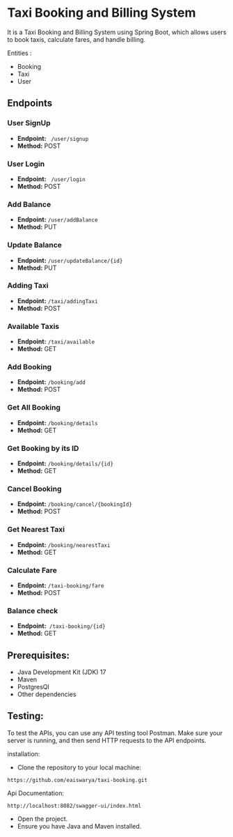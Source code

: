 # Taxi Booking and Billing System

It is a Taxi Booking and Billing System using Spring Boot, which allows users to book taxis, calculate fares, and handle billing.

Entities :
- Booking
- Taxi
- User

## Endpoints

### User SignUp
- **Endpoint:** ` /user/signup`
- **Method:** POST

### User Login
- **Endpoint:** ` /user/login`
- **Method:** POST

### Add Balance
- **Endpoint:** ` /user/addBalance `
-  **Method:** PUT
### Update Balance
- **Endpoint:** ` /user/updateBalance/{id} `
- **Method:** PUT

### Adding Taxi
- **Endpoint:** ` /taxi/addingTaxi `
- **Method:** POST

### Available Taxis
- **Endpoint:** ` /taxi/available `
- **Method:** GET

### Add Booking
- **Endpoint:** ` /booking/add `
- **Method:** POST
### Get All Booking
- **Endpoint:** ` /booking/details `
- **Method:** GET
### Get Booking by its ID
- **Endpoint:** ` /booking/details/{id} `
- **Method:** GET
### Cancel Booking
- **Endpoint:** ` /booking/cancel/{bookingId} `
- **Method:** POST
### Get Nearest Taxi
- **Endpoint:** ` /booking/nearestTaxi `
- **Method:** GET
### Calculate Fare
- **Endpoint:** ` /taxi-booking/fare `
- **Method:** POST
### Balance check
- **Endpoint:**`  /taxi-booking/{id} `
- **Method:** GET

## Prerequisites:
- Java Development Kit (JDK) 17
- Maven
- PostgresQl
- Other dependencies


## Testing:

To test the APIs, you can use any API testing tool  Postman. Make sure your server is running, and then send HTTP requests to the API endpoints.


installation:
-  Clone the repository to your local machine:
````
https://github.com/eaiswarya/taxi-booking.git
````
Api Documentation:
````
http://localhost:8082/swagger-ui/index.html
````
- Open the project.
- Ensure you have Java and Maven installed.
